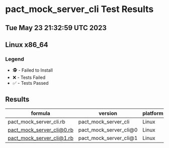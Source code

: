 # pact_mock_server_cli Test Results
## Tue May 23 21:32:59 UTC 2023
## Linux x86_64
### Legend
- 🕵️ - Failed to Install
- ❌ - Tests Failed
- ✅ - Tests Passed

## Results
| formula | version | platform | arch | result |
| ------- | ------- | -------- | ---- | ------ |
| pact_mock_server_cli.rb | pact_mock_server_cli | Linux | x86_64 | ✅ |
| pact_mock_server_cli@0.rb | pact_mock_server_cli@0 | Linux | x86_64 | ✅ |
| pact_mock_server_cli@1.rb | pact_mock_server_cli@1 | Linux | x86_64 | ✅ |
